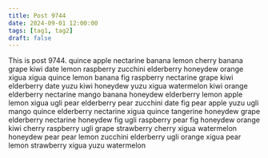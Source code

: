 ```yaml
---
title: Post 9744
date: 2024-09-01 12:00:00
tags: [tag1, tag2]
draft: false
---
```

This is post 9744.
quince
apple
nectarine
banana
lemon
cherry
banana
grape
kiwi
date
lemon
raspberry
zucchini
elderberry
honeydew
orange
xigua
xigua
quince
lemon
banana
fig
raspberry
nectarine
grape
kiwi
elderberry
date
yuzu
kiwi
honeydew
yuzu
xigua
watermelon
kiwi
orange
elderberry
nectarine
mango
banana
honeydew
elderberry
lemon
apple
lemon
xigua
ugli
pear
elderberry
pear
zucchini
date
fig
pear
apple
yuzu
ugli
mango
quince
elderberry
nectarine
xigua
quince
tangerine
honeydew
grape
elderberry
nectarine
honeydew
fig
ugli
raspberry
pear
fig
honeydew
orange
kiwi
cherry
raspberry
ugli
grape
strawberry
cherry
xigua
watermelon
honeydew
pear
pear
lemon
zucchini
elderberry
ugli
orange
xigua
pear
lemon
strawberry
xigua
yuzu
watermelon
